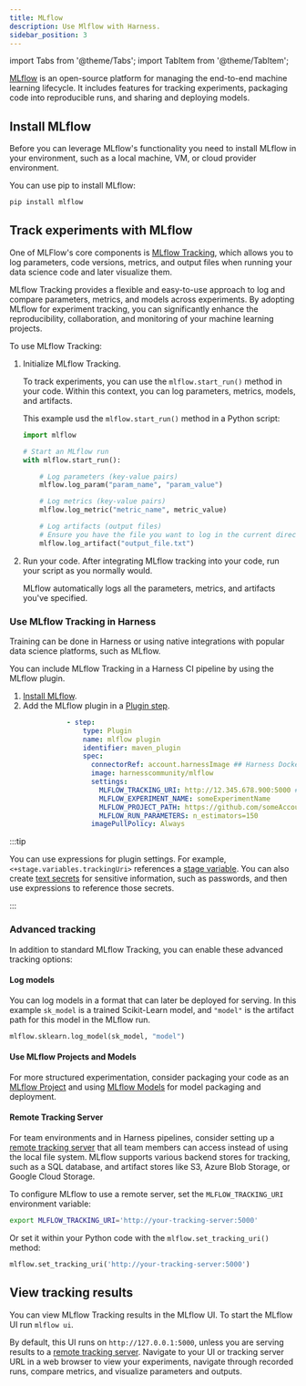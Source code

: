 ```yaml
---
title: MLflow
description: Use Mlflow with Harness.
sidebar_position: 3
---
```


import Tabs from '@theme/Tabs';
import TabItem from '@theme/TabItem';

[MLflow](https://mlflow.org/docs/latest/index.html) is an open-source platform for managing the end-to-end machine learning lifecycle. It includes features for tracking experiments, packaging code into reproducible runs, and sharing and deploying models.

## Install MLflow

Before you can leverage MLflow's functionality you need to install MLflow in your environment, such as a local machine, VM, or cloud provider environment.

You can use pip to install MLflow:

```sh
pip install mlflow
```

## Track experiments with MLflow

One of MLFlow's core components is [MLflow Tracking](https://mlflow.org/docs/latest/tracking.html), which allows you to log parameters, code versions, metrics, and output files when running your data science code and later visualize them.

MLflow Tracking provides a flexible and easy-to-use approach to log and compare parameters, metrics, and models across experiments. By adopting MLflow for experiment tracking, you can significantly enhance the reproducibility, collaboration, and monitoring of your machine learning projects.

To use MLflow Tracking:

1. Initialize MLflow Tracking.

   To track experiments, you can use the `mlflow.start_run()` method in your code. Within this context, you can log parameters, metrics, models, and artifacts.

   This example usd the `mlflow.start_run()` method in a Python script:

   ```python
   import mlflow

   # Start an MLflow run
   with mlflow.start_run():

       # Log parameters (key-value pairs)
       mlflow.log_param("param_name", "param_value")

       # Log metrics (key-value pairs)
       mlflow.log_metric("metric_name", metric_value)

       # Log artifacts (output files)
       # Ensure you have the file you want to log in the current directory
       mlflow.log_artifact("output_file.txt")
   ```

2. Run your code. After integrating MLflow tracking into your code, run your script as you normally would.

   MLflow automatically logs all the parameters, metrics, and artifacts you've specified.

### Use MLflow Tracking in Harness

Training can be done in Harness or using native integrations with popular data science platforms, such as MLflow.

You can include MLflow Tracking in a Harness CI pipeline by using the MLflow plugin.

1. [Install MLflow](#install-mlflow).
2. Add the MLflow plugin in a [Plugin step](/docs/continuous-integration/use-ci/use-drone-plugins/run-a-drone-plugin-in-ci).

```yaml
              - step:
                  type: Plugin
                  name: mlflow plugin
                  identifier: maven_plugin
                  spec:
                    connectorRef: account.harnessImage ## Harness Docker connector
                    image: harnesscommunity/mlflow
                    settings:
                      MLFLOW_TRACKING_URI: http://12.345.678.900:5000 ## URI for your MLflow remote tracking server
                      MLFLOW_EXPERIMENT_NAME: someExperimentName
                      MLFLOW_PROJECT_PATH: https://github.com/someAccount/mlflow-example-project
                      MLFLOW_RUN_PARAMETERS: n_estimators=150
                    imagePullPolicy: Always
```

:::tip

You can use expressions for plugin settings. For example, `<+stage.variables.trackingUri>` references a [stage variable](/docs/platform/pipelines/add-a-stage#stage-variables). You can also create [text secrets](/docs/platform/secrets/add-use-text-secrets) for sensitive information, such as passwords, and then use expressions to reference those secrets.

:::

### Advanced tracking

In addition to standard MLflow Tracking, you can enable these advanced tracking options:

#### Log models

You can log models in a format that can later be deployed for serving. In this example `sk_model` is a trained Scikit-Learn model, and `"model"` is the artifact path for this model in the MLflow run.

```python
mlflow.sklearn.log_model(sk_model, "model")
```

#### Use MLflow Projects and Models

For more structured experimentation, consider packaging your code as an [MLflow Project](https://mlflow.org/docs/latest/projects.html) and using [MLflow Models](https://mlflow.org/docs/latest/models.html) for model packaging and deployment.

#### Remote Tracking Server

For team environments and in Harness pipelines, consider setting up a [remote tracking server](https://mlflow.org/docs/latest/tracking/tutorials/remote-server.html) that all team members can access instead of using the local file system. MLflow supports various backend stores for tracking, such as a SQL database, and artifact stores like S3, Azure Blob Storage, or Google Cloud Storage.

To configure MLflow to use a remote server, set the `MLFLOW_TRACKING_URI` environment variable:

```sh
export MLFLOW_TRACKING_URI='http://your-tracking-server:5000'
```

Or set it within your Python code with the `mlflow.set_tracking_uri()` method:

```python
mlflow.set_tracking_uri('http://your-tracking-server:5000')
```

## View tracking results

You can view MLflow Tracking results in the MLflow UI. To start the MLflow UI run `mlflow ui`.

By default, this UI runs on `http://127.0.0.1:5000`, unless you are serving results to a [remote tracking server](#remote-tracking-server). Navigate to your UI or tracking server URL in a web browser to view your experiments, navigate through recorded runs, compare metrics, and visualize parameters and outputs.
